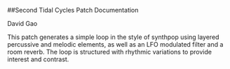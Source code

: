 ##Second Tidal Cycles Patch Documentation

David Gao

This patch generates a simple loop in the style of synthpop using layered percussive and melodic elements, as well as an LFO modulated filter and a room reverb. The loop is structured with rhythmic variations to provide interest and contrast.